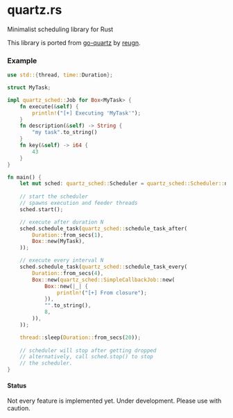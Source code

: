 # quartz.rs

Minimalist scheduling library for Rust

This library is ported from [go-quartz](https://github.com/reugn/go-quartz) by [reugn](https://github.com/reugn).


### Example

```rust
use std::{thread, time::Duration};

struct MyTask;

impl quartz_sched::Job for Box<MyTask> {
    fn execute(&self) {
        println!("[+] Executing 'MyTask'");
    }
    fn description(&self) -> String {
        "my task".to_string()
    }
    fn key(&self) -> i64 {
        43
    }
}

fn main() {
    let mut sched: quartz_sched::Scheduler = quartz_sched::Scheduler::new();
    
    // start the scheduler
    // spawns execution and feeder threads  
    sched.start();

    // execute after duration N
    sched.schedule_task(quartz_sched::schedule_task_after(
        Duration::from_secs(1),
        Box::new(MyTask),
    ));

    // execute every interval N
    sched.schedule_task(quartz_sched::schedule_task_every(
        Duration::from_secs(4),
        Box::new(quartz_sched::SimpleCallbackJob::new(
            Box::new(|_| {
                println!("[+] From closure");
            }),
            "".to_string(),
            8,
        )),
    ));

    thread::sleep(Duration::from_secs(20));
    
    // scheduler will stop after getting dropped
    // alternatively, call sched.stop() to stop 
    // the scheduler.
}
```

#### Status

Not every feature is implemented yet.
Under development. Please use with caution.
